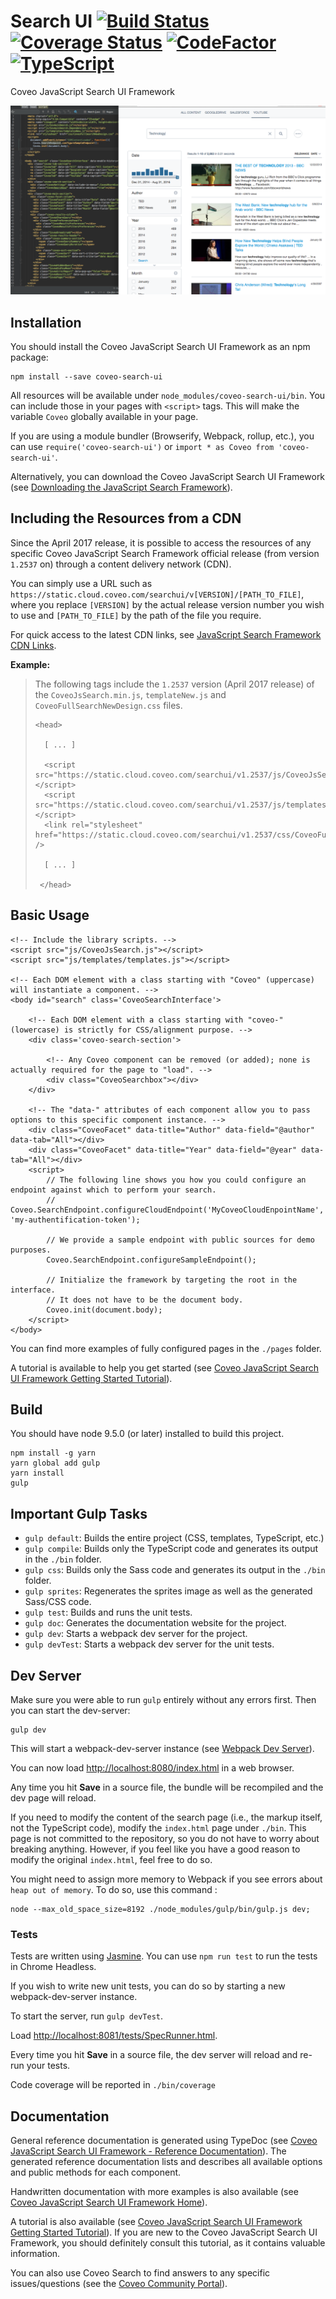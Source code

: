 # Search UI [![Build Status](https://travis-ci.org/coveo/search-ui.svg?branch=master)](https://travis-ci.org/coveo/search-ui) [![Coverage Status](https://coveralls.io/repos/github/coveo/search-ui/badge.svg?branch=master)](https://coveralls.io/github/coveo/search-ui?branch=master) [![CodeFactor](https://www.codefactor.io/repository/github/coveo/search-ui/badge)](https://www.codefactor.io/repository/github/coveo/search-ui) [![TypeScript](https://badges.frapsoft.com/typescript/code/typescript.svg?v=101)](https://github.com/ellerbrock/typescript-badges/)

Coveo JavaScript Search UI Framework

<img id='readme-image' src='https://raw.githubusercontent.com/coveo/search-ui/master/readme.png' />

## Installation

You should install the Coveo JavaScript Search UI Framework as an npm package:

    npm install --save coveo-search-ui

All resources will be available under `node_modules/coveo-search-ui/bin`. You can include those in your pages with `<script>` tags. This will make the variable `Coveo` globally available in your page.

If you are using a module bundler (Browserify, Webpack, rollup, etc.), you can use `require('coveo-search-ui')` or `import * as Coveo from 'coveo-search-ui'`.

Alternatively, you can download the Coveo JavaScript Search UI Framework (see [Downloading the JavaScript Search Framework](https://docs.coveo.com/en/319/javascript-search-framework/downloading-the-javascript-search-framework)).

## Including the Resources from a CDN

Since the April 2017 release, it is possible to access the resources of any specific Coveo JavaScript Search Framework
official release (from version `1.2537` on) through a content delivery network (CDN).

You can simply use a URL such as `https://static.cloud.coveo.com/searchui/v[VERSION]/[PATH_TO_FILE]`, where you
replace `[VERSION]` by the actual release version number you wish to use and `[PATH_TO_FILE]` by the path of the file
you require.

For quick access to the latest CDN links, see [JavaScript Search Framework CDN Links](https://docs.coveo.com/en/2075/javascript-search-framework/javascript-search-framework-cdn-links).

**Example:**

> The following tags include the `1.2537` version (April 2017 release) of the `CoveoJsSearch.min.js`, `templateNew.js`
> and `CoveoFullSearchNewDesign.css` files.
>
> ```
> <head>
>
>   [ ... ]
>
>   <script src="https://static.cloud.coveo.com/searchui/v1.2537/js/CoveoJsSearch.min.js"></script>
>   <script src="https://static.cloud.coveo.com/searchui/v1.2537/js/templates/templatesNew.js"></script>
>   <link rel="stylesheet" href="https://static.cloud.coveo.com/searchui/v1.2537/css/CoveoFullSearchNewDesign.css" />
>
>   [ ... ]
>
>  </head>
> ```

## Basic Usage

```
<!-- Include the library scripts. -->
<script src="js/CoveoJsSearch.js"></script>
<script src="js/templates/templates.js"></script>

<!-- Each DOM element with a class starting with "Coveo" (uppercase) will instantiate a component. -->
<body id="search" class='CoveoSearchInterface'>

    <!-- Each DOM element with a class starting with "coveo-" (lowercase) is strictly for CSS/alignment purpose. -->
    <div class='coveo-search-section'>

        <!-- Any Coveo component can be removed (or added); none is actually required for the page to "load". -->
        <div class="CoveoSearchbox"></div>
    </div>

    <!-- The "data-" attributes of each component allow you to pass options to this specific component instance. -->
    <div class="CoveoFacet" data-title="Author" data-field="@author" data-tab="All"></div>
    <div class="CoveoFacet" data-title="Year" data-field="@year" data-tab="All"></div>
    <script>
        // The following line shows you how you could configure an endpoint against which to perform your search.
        // Coveo.SearchEndpoint.configureCloudEndpoint('MyCoveoCloudEnpointName', 'my-authentification-token');

        // We provide a sample endpoint with public sources for demo purposes.
        Coveo.SearchEndpoint.configureSampleEndpoint();

        // Initialize the framework by targeting the root in the interface.
        // It does not have to be the document body.
        Coveo.init(document.body);
    </script>
</body>
```

You can find more examples of fully configured pages in the `./pages` folder.

A tutorial is available to help you get started (see
[Coveo JavaScript Search UI Framework Getting Started Tutorial](https://developers.coveo.com/x/J4okAg)).

## Build

You should have node 9.5.0 (or later) installed to build this project.

    npm install -g yarn
    yarn global add gulp
    yarn install
    gulp

## Important Gulp Tasks

* `gulp default`: Builds the entire project (CSS, templates, TypeScript, etc.)
* `gulp compile`: Builds only the TypeScript code and generates its output in the `./bin` folder.
* `gulp css`: Builds only the Sass code and generates its output in the `./bin` folder.
* `gulp sprites`: Regenerates the sprites image as well as the generated Sass/CSS code.
* `gulp test`: Builds and runs the unit tests.
* `gulp doc`: Generates the documentation website for the project.
* `gulp dev`: Starts a webpack dev server for the project.
* `gulp devTest`: Starts a webpack dev server for the unit tests.

## Dev Server

Make sure you were able to run `gulp` entirely without any errors first. Then you can start the dev-server:

    gulp dev

This will start a webpack-dev-server instance (see
[Webpack Dev Server](https://webpack.github.io/docs/webpack-dev-server.html)).

You can now load [http://localhost:8080/index.html](http://localhost:8080/index.html) in a web browser.

Any time you hit **Save** in a source file, the bundle will be recompiled and the dev page will reload.

If you need to modify the content of the search page (i.e., the markup itself, not the TypeScript code), modify the
`index.html` page under `./bin`. This page is not committed to the repository, so you do not have to worry about
breaking anything. However, if you feel like you have a good reason to modify the original `index.html`, feel free to
do so.

You might need to assign more memory to Webpack if you see errors about `heap out of memory`. To do so, use this command :

    node --max_old_space_size=8192 ./node_modules/gulp/bin/gulp.js dev;

### Tests

Tests are written using [Jasmine](http://jasmine.github.io/2.4/introduction.html). You can use `npm run test` to run
the tests in Chrome Headless.

If you wish to write new unit tests, you can do so by starting a new webpack-dev-server instance.

To start the server, run `gulp devTest`.

Load [http://localhost:8081/tests/SpecRunner.html](http://localhost:8081/tests/SpecRunner.html).

Every time you hit **Save** in a source file, the dev server will reload and re-run your tests.

Code coverage will be reported in `./bin/coverage`

## Documentation

General reference documentation is generated using TypeDoc (see
[Coveo JavaScript Search UI Framework - Reference Documentation](https://coveo.github.io/search-ui/)). The
generated reference documentation lists and describes all available options and public methods for each component.

Handwritten documentation with more examples is also available (see
[Coveo JavaScript Search UI Framework Home](https://docs.coveo.com/en/375/javascript-search-framework/javascript-search-framework-home)).

A tutorial is also available (see
[Coveo JavaScript Search UI Framework Getting Started Tutorial](https://developers.coveo.com/x/J4okAg)).
If you are new to the Coveo JavaScript Search UI Framework, you should definitely consult this tutorial, as it contains
valuable information.

You can also use Coveo Search to find answers to any specific issues/questions (see the
[Coveo Community Portal](https://support.coveo.com/s/search/All/Home/%40uri)).
